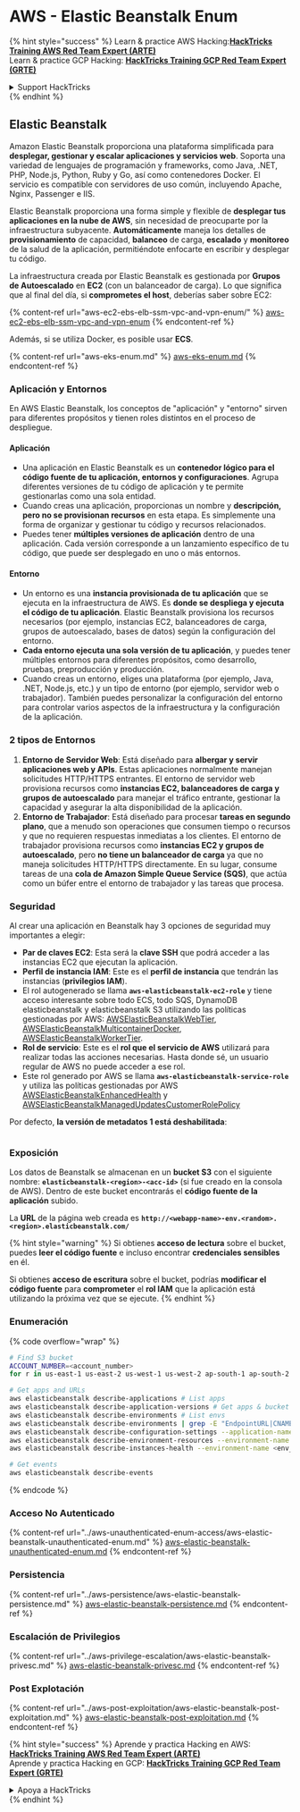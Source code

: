 # AWS - Elastic Beanstalk Enum

{% hint style="success" %}
Learn & practice AWS Hacking:<img src="../../../.gitbook/assets/image (1) (1).png" alt="" data-size="line">[**HackTricks Training AWS Red Team Expert (ARTE)**](https://training.hacktricks.xyz/courses/arte)<img src="../../../.gitbook/assets/image (1) (1).png" alt="" data-size="line">\
Learn & practice GCP Hacking: <img src="../../../.gitbook/assets/image (2).png" alt="" data-size="line">[**HackTricks Training GCP Red Team Expert (GRTE)**<img src="../../../.gitbook/assets/image (2).png" alt="" data-size="line">](https://training.hacktricks.xyz/courses/grte)

<details>

<summary>Support HackTricks</summary>

* Check the [**subscription plans**](https://github.com/sponsors/carlospolop)!
* **Join the** 💬 [**Discord group**](https://discord.gg/hRep4RUj7f) or the [**telegram group**](https://t.me/peass) or **follow** us on **Twitter** 🐦 [**@hacktricks\_live**](https://twitter.com/hacktricks\_live)**.**
* **Share hacking tricks by submitting PRs to the** [**HackTricks**](https://github.com/carlospolop/hacktricks) and [**HackTricks Cloud**](https://github.com/carlospolop/hacktricks-cloud) github repos.

</details>
{% endhint %}

## Elastic Beanstalk

Amazon Elastic Beanstalk proporciona una plataforma simplificada para **desplegar, gestionar y escalar aplicaciones y servicios web**. Soporta una variedad de lenguajes de programación y frameworks, como Java, .NET, PHP, Node.js, Python, Ruby y Go, así como contenedores Docker. El servicio es compatible con servidores de uso común, incluyendo Apache, Nginx, Passenger e IIS.

Elastic Beanstalk proporciona una forma simple y flexible de **desplegar tus aplicaciones en la nube de AWS**, sin necesidad de preocuparte por la infraestructura subyacente. **Automáticamente** maneja los detalles de **provisionamiento** de capacidad, **balanceo** de carga, **escalado** y **monitoreo** de la salud de la aplicación, permitiéndote enfocarte en escribir y desplegar tu código.

La infraestructura creada por Elastic Beanstalk es gestionada por **Grupos de Autoescalado** en **EC2** (con un balanceador de carga). Lo que significa que al final del día, si **comprometes el host**, deberías saber sobre EC2:

{% content-ref url="aws-ec2-ebs-elb-ssm-vpc-and-vpn-enum/" %}
[aws-ec2-ebs-elb-ssm-vpc-and-vpn-enum](aws-ec2-ebs-elb-ssm-vpc-and-vpn-enum/)
{% endcontent-ref %}

Además, si se utiliza Docker, es posible usar **ECS**.

{% content-ref url="aws-eks-enum.md" %}
[aws-eks-enum.md](aws-eks-enum.md)
{% endcontent-ref %}

### Aplicación y Entornos

En AWS Elastic Beanstalk, los conceptos de "aplicación" y "entorno" sirven para diferentes propósitos y tienen roles distintos en el proceso de despliegue.

#### Aplicación

* Una aplicación en Elastic Beanstalk es un **contenedor lógico para el código fuente de tu aplicación, entornos y configuraciones**. Agrupa diferentes versiones de tu código de aplicación y te permite gestionarlas como una sola entidad.
* Cuando creas una aplicación, proporcionas un nombre y **descripción, pero no se provisionan recursos** en esta etapa. Es simplemente una forma de organizar y gestionar tu código y recursos relacionados.
* Puedes tener **múltiples versiones de aplicación** dentro de una aplicación. Cada versión corresponde a un lanzamiento específico de tu código, que puede ser desplegado en uno o más entornos.

#### Entorno

* Un entorno es una **instancia provisionada de tu aplicación** que se ejecuta en la infraestructura de AWS. Es **donde se despliega y ejecuta el código de tu aplicación**. Elastic Beanstalk provisiona los recursos necesarios (por ejemplo, instancias EC2, balanceadores de carga, grupos de autoescalado, bases de datos) según la configuración del entorno.
* **Cada entorno ejecuta una sola versión de tu aplicación**, y puedes tener múltiples entornos para diferentes propósitos, como desarrollo, pruebas, preproducción y producción.
* Cuando creas un entorno, eliges una plataforma (por ejemplo, Java, .NET, Node.js, etc.) y un tipo de entorno (por ejemplo, servidor web o trabajador). También puedes personalizar la configuración del entorno para controlar varios aspectos de la infraestructura y la configuración de la aplicación.

### 2 tipos de Entornos

1. **Entorno de Servidor Web**: Está diseñado para **albergar y servir aplicaciones web y APIs**. Estas aplicaciones normalmente manejan solicitudes HTTP/HTTPS entrantes. El entorno de servidor web provisiona recursos como **instancias EC2, balanceadores de carga y grupos de autoescalado** para manejar el tráfico entrante, gestionar la capacidad y asegurar la alta disponibilidad de la aplicación.
2. **Entorno de Trabajador**: Está diseñado para procesar **tareas en segundo plano**, que a menudo son operaciones que consumen tiempo o recursos y que no requieren respuestas inmediatas a los clientes. El entorno de trabajador provisiona recursos como **instancias EC2 y grupos de autoescalado**, pero **no tiene un balanceador de carga** ya que no maneja solicitudes HTTP/HTTPS directamente. En su lugar, consume tareas de una **cola de Amazon Simple Queue Service (SQS)**, que actúa como un búfer entre el entorno de trabajador y las tareas que procesa.

### Seguridad

Al crear una aplicación en Beanstalk hay 3 opciones de seguridad muy importantes a elegir:

* **Par de claves EC2**: Esta será la **clave SSH** que podrá acceder a las instancias EC2 que ejecutan la aplicación.
* **Perfil de instancia IAM**: Este es el **perfil de instancia** que tendrán las instancias (**privilegios IAM**).
* El rol autogenerado se llama **`aws-elasticbeanstalk-ec2-role`** y tiene acceso interesante sobre todo ECS, todo SQS, DynamoDB elasticbeanstalk y elasticbeanstalk S3 utilizando las políticas gestionadas por AWS: [AWSElasticBeanstalkWebTier](https://us-east-1.console.aws.amazon.com/iam/home#/policies/arn:aws:iam::aws:policy/AWSElasticBeanstalkWebTier), [AWSElasticBeanstalkMulticontainerDocker](https://us-east-1.console.aws.amazon.com/iam/home#/policies/arn:aws:iam::aws:policy/AWSElasticBeanstalkMulticontainerDocker), [AWSElasticBeanstalkWorkerTier](https://us-east-1.console.aws.amazon.com/iam/home#/policies/arn:aws:iam::aws:policy/AWSElasticBeanstalkWorkerTier).
* **Rol de servicio**: Este es el **rol que el servicio de AWS** utilizará para realizar todas las acciones necesarias. Hasta donde sé, un usuario regular de AWS no puede acceder a ese rol.
* Este rol generado por AWS se llama **`aws-elasticbeanstalk-service-role`** y utiliza las políticas gestionadas por AWS [AWSElasticBeanstalkEnhancedHealth](https://us-east-1.console.aws.amazon.com/iam/home#/policies/arn:aws:iam::aws:policy/service-role/AWSElasticBeanstalkEnhancedHealth) y [AWSElasticBeanstalkManagedUpdatesCustomerRolePolicy](https://us-east-1.console.aws.amazon.com/iamv2/home?region=us-east-1#/roles/details/aws-elasticbeanstalk-service-role?section=permissions)

Por defecto, **la versión de metadatos 1 está deshabilitada**:

<figure><img src="../../../.gitbook/assets/image (103).png" alt=""><figcaption></figcaption></figure>

### Exposición

Los datos de Beanstalk se almacenan en un **bucket S3** con el siguiente nombre: **`elasticbeanstalk-<region>-<acc-id>`** (si fue creado en la consola de AWS). Dentro de este bucket encontrarás el **código fuente de la aplicación** subido.

La **URL** de la página web creada es **`http://<webapp-name>-env.<random>.<region>.elasticbeanstalk.com/`**

{% hint style="warning" %}
Si obtienes **acceso de lectura** sobre el bucket, puedes **leer el código fuente** e incluso encontrar **credenciales sensibles** en él.

Si obtienes **acceso de escritura** sobre el bucket, podrías **modificar el código fuente** para **comprometer** el **rol IAM** que la aplicación está utilizando la próxima vez que se ejecute.
{% endhint %}

### Enumeración

{% code overflow="wrap" %}
```bash
# Find S3 bucket
ACCOUNT_NUMBER=<account_number>
for r in us-east-1 us-east-2 us-west-1 us-west-2 ap-south-1 ap-south-2 ap-northeast-1 ap-northeast-2 ap-northeast-3 ap-southeast-1 ap-southeast-2 ap-southeast-3 ca-central-1 eu-central-1 eu-central-2 eu-west-1 eu-west-2 eu-west-3 eu-north-1 sa-east-1 af-south-1 ap-east-1 eu-south-1 eu-south-2 me-south-1 me-central-1; do aws s3 ls elasticbeanstalk-$r-$ACCOUNT_NUMBER 2>/dev/null && echo "Found in: elasticbeanstalk-$r-$ACCOUNT_NUMBER"; done

# Get apps and URLs
aws elasticbeanstalk describe-applications # List apps
aws elasticbeanstalk describe-application-versions # Get apps & bucket name with source code
aws elasticbeanstalk describe-environments # List envs
aws elasticbeanstalk describe-environments | grep -E "EndpointURL|CNAME"
aws elasticbeanstalk describe-configuration-settings --application-name <app_name> --environment-name <env_name>
aws elasticbeanstalk describe-environment-resources --environment-name <env_name> # Get env info such as SQS used queues
aws elasticbeanstalk describe-instances-health --environment-name <env_name> # Get the instances of an environment

# Get events
aws elasticbeanstalk describe-events
```
{% endcode %}

### Acceso No Autenticado

{% content-ref url="../aws-unauthenticated-enum-access/aws-elastic-beanstalk-unauthenticated-enum.md" %}
[aws-elastic-beanstalk-unauthenticated-enum.md](../aws-unauthenticated-enum-access/aws-elastic-beanstalk-unauthenticated-enum.md)
{% endcontent-ref %}

### Persistencia

{% content-ref url="../aws-persistence/aws-elastic-beanstalk-persistence.md" %}
[aws-elastic-beanstalk-persistence.md](../aws-persistence/aws-elastic-beanstalk-persistence.md)
{% endcontent-ref %}

### Escalación de Privilegios

{% content-ref url="../aws-privilege-escalation/aws-elastic-beanstalk-privesc.md" %}
[aws-elastic-beanstalk-privesc.md](../aws-privilege-escalation/aws-elastic-beanstalk-privesc.md)
{% endcontent-ref %}

### Post Explotación

{% content-ref url="../aws-post-exploitation/aws-elastic-beanstalk-post-exploitation.md" %}
[aws-elastic-beanstalk-post-exploitation.md](../aws-post-exploitation/aws-elastic-beanstalk-post-exploitation.md)
{% endcontent-ref %}

{% hint style="success" %}
Aprende y practica Hacking en AWS:<img src="../../../.gitbook/assets/image (1) (1).png" alt="" data-size="line">[**HackTricks Training AWS Red Team Expert (ARTE)**](https://training.hacktricks.xyz/courses/arte)<img src="../../../.gitbook/assets/image (1) (1).png" alt="" data-size="line">\
Aprende y practica Hacking en GCP: <img src="../../../.gitbook/assets/image (2).png" alt="" data-size="line">[**HackTricks Training GCP Red Team Expert (GRTE)**<img src="../../../.gitbook/assets/image (2).png" alt="" data-size="line">](https://training.hacktricks.xyz/courses/grte)

<details>

<summary>Apoya a HackTricks</summary>

* Revisa los [**planes de suscripción**](https://github.com/sponsors/carlospolop)!
* **Únete al** 💬 [**grupo de Discord**](https://discord.gg/hRep4RUj7f) o al [**grupo de telegram**](https://t.me/peass) o **síguenos** en **Twitter** 🐦 [**@hacktricks\_live**](https://twitter.com/hacktricks\_live)**.**
* **Comparte trucos de hacking enviando PRs a los** [**HackTricks**](https://github.com/carlospolop/hacktricks) y [**HackTricks Cloud**](https://github.com/carlospolop/hacktricks-cloud) repositorios de github.

</details>
{% endhint %}

